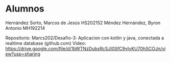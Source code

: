 <h1>Alumnos</h1> 

Hernández Sorto, Marcos de Jesús	HS202152
Méndez Hernández, Byron Antonio 	MH192214

Repositorio: Marcs202/Desafio-3: Aplicacion con kotlin y java, conectada a realtime database (github.com)
Video: https://drive.google.com/file/d/1bWTNzDubsRcSJI0SfC9yIvKU70hSCOJn/view?usp=sharing

